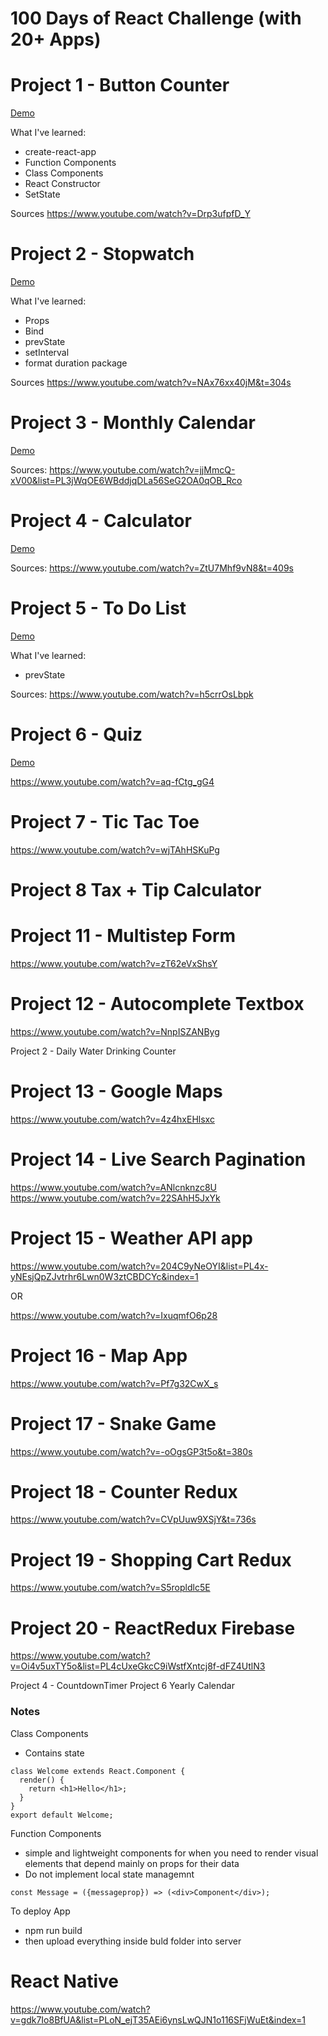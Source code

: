 # 100 Days of React Challenge (with 20+ Apps)



Project 1 - Button Counter
==========================

[Demo](https://t2f9h.codesandbox.io/)

What I've learned:
- create-react-app
- Function Components
- Class Components
- React Constructor
- SetState

Sources
https://www.youtube.com/watch?v=Drp3ufpfD_Y


Project 2 - Stopwatch
==========================

[Demo](https://6fr6p.codesandbox.io/)

What I've learned:
- Props
- Bind
- prevState
- setInterval
- format duration package

Sources
https://www.youtube.com/watch?v=NAx76xx40jM&t=304s


Project 3 - Monthly Calendar
==========================

[Demo](https://193rm.codesandbox.io/)

Sources:
https://www.youtube.com/watch?v=jjMmcQ-xV00&list=PL3jWqOE6WBddjqDLa56SeG2OA0qOB_Rco


Project 4 - Calculator
==========================

[Demo](https://mzztr.csb.app/)

Sources:
https://www.youtube.com/watch?v=ZtU7Mhf9vN8&t=409s


Project 5  - To Do List
==========================

[Demo](https://ri74q.csb.app/)

What I've learned:
- prevState

Sources: 
https://www.youtube.com/watch?v=h5crrOsLbpk


Project 6 - Quiz
=====================

[Demo](https://bhm6v.csb.app/)

https://www.youtube.com/watch?v=aq-fCtg_gG4


Project 7 - Tic Tac Toe
==========================

https://www.youtube.com/watch?v=wjTAhHSKuPg



Project 8 Tax + Tip Calculator
==========================



Project 11 - Multistep Form
==========================

https://www.youtube.com/watch?v=zT62eVxShsY





Project 12 - Autocomplete Textbox
==========================

https://www.youtube.com/watch?v=NnpISZANByg




Project 2 - Daily Water Drinking Counter



Project 13 - Google Maps
==========================

https://www.youtube.com/watch?v=4z4hxEHlsxc


Project 14 - Live Search Pagination
==========================

https://www.youtube.com/watch?v=ANlcnknzc8U
https://www.youtube.com/watch?v=22SAhH5JxYk


Project 15 - Weather API app
==========================

https://www.youtube.com/watch?v=204C9yNeOYI&list=PL4x-yNEsjQpZJvtrhr6Lwn0W3ztCBDCYc&index=1

OR

https://www.youtube.com/watch?v=IxuqmfO6p28


Project 16 - Map App
==========================

https://www.youtube.com/watch?v=Pf7g32CwX_s


Project 17 - Snake Game
==========================

https://www.youtube.com/watch?v=-oOgsGP3t5o&t=380s

Project 18 - Counter Redux
==========================

https://www.youtube.com/watch?v=CVpUuw9XSjY&t=736s


Project 19 - Shopping Cart Redux
==========================

https://www.youtube.com/watch?v=S5ropldlc5E


Project 20 - ReactRedux Firebase
==========================

https://www.youtube.com/watch?v=Oi4v5uxTY5o&list=PL4cUxeGkcC9iWstfXntcj8f-dFZ4UtlN3


Project 4 - CountdownTimer
Project 6 Yearly Calendar


### Notes

Class Components
- Contains state

```
class Welcome extends React.Component {
  render() {
    return <h1>Hello</h1>;
  }
}
export default Welcome;
```

Function Components
- simple and lightweight components for when you need to render visual elements that depend mainly on props for their data
- Do not implement local state managemnt

```
const Message = ({messageprop}) => (<div>Component</div>);
```

To deploy App

- npm run build
- then upload everything inside buld folder into server


React Native
============

https://www.youtube.com/watch?v=gdk7Io8BfUA&list=PLoN_ejT35AEi6ynsLwQJN1o116SFjWuEt&index=1
